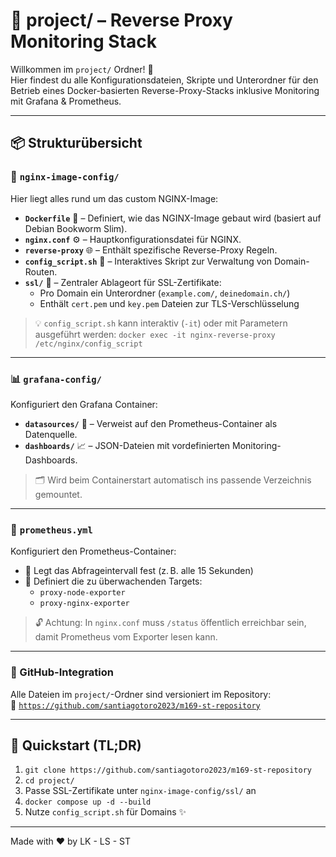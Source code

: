 # 📁 project/ – Reverse Proxy Monitoring Stack

Willkommen im `project/` Ordner! 🎉  
Hier findest du alle Konfigurationsdateien, Skripte und Unterordner für den Betrieb eines Docker-basierten Reverse-Proxy-Stacks inklusive Monitoring mit Grafana & Prometheus.

---

## 📦 Strukturübersicht

### 🔧 `nginx-image-config/`
Hier liegt alles rund um das custom NGINX-Image:

- **`Dockerfile`** 🐳 – Definiert, wie das NGINX-Image gebaut wird (basiert auf Debian Bookworm Slim).
- **`nginx.conf`** ⚙️ – Hauptkonfigurationsdatei für NGINX.
- **`reverse-proxy`** 🌐 – Enthält spezifische Reverse-Proxy Regeln.
- **`config_script.sh`** 🧠 – Interaktives Skript zur Verwaltung von Domain-Routen.
- **`ssl/`** 🔐 – Zentraler Ablageort für SSL-Zertifikate:
  - Pro Domain ein Unterordner (`example.com/`, `deinedomain.ch/`)
  - Enthält `cert.pem` und `key.pem` Dateien zur TLS-Verschlüsselung

> 💡 `config_script.sh` kann interaktiv (`-it`) oder mit Parametern ausgeführt werden:
> `docker exec -it nginx-reverse-proxy /etc/nginx/config_script`

---

### 📊 `grafana-config/`
Konfiguriert den Grafana Container:

- **`datasources/`** 🧩 – Verweist auf den Prometheus-Container als Datenquelle.
- **`dashboards/`** 📈 – JSON-Dateien mit vordefinierten Monitoring-Dashboards.

> 🗂 Wird beim Containerstart automatisch ins passende Verzeichnis gemountet.

---

### 📜 `prometheus.yml`
Konfiguriert den Prometheus-Container:

- 📅 Legt das Abfrageintervall fest (z. B. alle 15 Sekunden)
- 🎯 Definiert die zu überwachenden Targets:
  - `proxy-node-exporter`
  - `proxy-nginx-exporter`

> 🔓 Achtung: In `nginx.conf` muss `/status` öffentlich erreichbar sein, damit Prometheus vom Exporter lesen kann.

---

### 🐙 GitHub-Integration
Alle Dateien im `project/`-Ordner sind versioniert im Repository:  
🔗 [`https://github.com/santiagotoro2023/m169-st-repository`](https://github.com/santiagotoro2023/m169-st-repository)

---

## 🚀 Quickstart (TL;DR)
1. `git clone https://github.com/santiagotoro2023/m169-st-repository`
2. `cd project/`
3. Passe SSL-Zertifikate unter `nginx-image-config/ssl/` an
4. `docker compose up -d --build`
5. Nutze `config_script.sh` für Domains ✨

---

Made with ❤️ by LK - LS - ST
